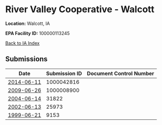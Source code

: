 # River Valley Cooperative - Walcott

**Location:** Walcott, IA

**EPA Facility ID:** 100000113245

[Back to IA Index](../../index.md)

## Submissions

| Date | Submission ID | Document Control Number |
|------|--------------|-------------------------|
| [2014-06-11](submissions/1000042816.md) | 1000042816 |  |
| [2009-06-26](submissions/1000008900.md) | 1000008900 |  |
| [2004-06-14](submissions/31822.md) | 31822 |  |
| [2002-06-13](submissions/25973.md) | 25973 |  |
| [1999-06-21](submissions/9153.md) | 9153 |  |
